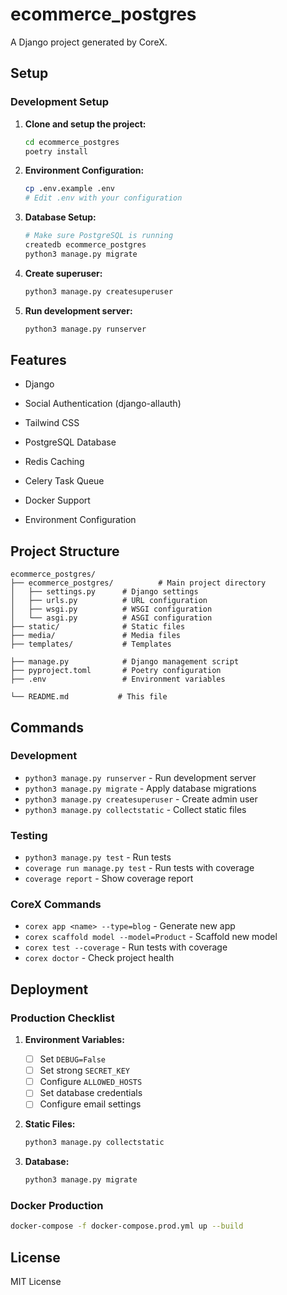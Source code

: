# ecommerce_postgres

A Django project generated by CoreX.

## Setup

### Development Setup

1. **Clone and setup the project:**
   ```bash
   cd ecommerce_postgres
   poetry install
   ```

2. **Environment Configuration:**
   ```bash
   cp .env.example .env
   # Edit .env with your configuration
   ```

3. **Database Setup:**
   
   ```bash
   # Make sure PostgreSQL is running
   createdb ecommerce_postgres
   python3 manage.py migrate
   ```
   

4. **Create superuser:**
   ```bash
   python3 manage.py createsuperuser
   ```

5. **Run development server:**
   ```bash
   python3 manage.py runserver
   ```



## Features

- Django 


- Social Authentication (django-allauth)


- Tailwind CSS


- PostgreSQL Database

- Redis Caching
- Celery Task Queue
- Docker Support
- Environment Configuration

## Project Structure

```
ecommerce_postgres/
├── ecommerce_postgres/          # Main project directory
│   ├── settings.py      # Django settings
│   ├── urls.py          # URL configuration
│   ├── wsgi.py          # WSGI configuration
│   └── asgi.py          # ASGI configuration
├── static/              # Static files
├── media/               # Media files
├── templates/           # Templates

├── manage.py            # Django management script
├── pyproject.toml       # Poetry configuration
├── .env                 # Environment variables

└── README.md           # This file
```

## Commands

### Development
- `python3 manage.py runserver` - Run development server
- `python3 manage.py migrate` - Apply database migrations
- `python3 manage.py createsuperuser` - Create admin user
- `python3 manage.py collectstatic` - Collect static files

### Testing
- `python3 manage.py test` - Run tests
- `coverage run manage.py test` - Run tests with coverage
- `coverage report` - Show coverage report

### CoreX Commands
- `corex app <name> --type=blog` - Generate new app
- `corex scaffold model --model=Product` - Scaffold new model
- `corex test --coverage` - Run tests with coverage
- `corex doctor` - Check project health

## Deployment

### Production Checklist

1. **Environment Variables:**
   - [ ] Set `DEBUG=False`
   - [ ] Set strong `SECRET_KEY`
   - [ ] Configure `ALLOWED_HOSTS`
   - [ ] Set database credentials
   - [ ] Configure email settings

2. **Static Files:**
   ```bash
   python3 manage.py collectstatic
   ```

3. **Database:**
   ```bash
   python3 manage.py migrate
   ```

### Docker Production
```bash
docker-compose -f docker-compose.prod.yml up --build
```

## License

MIT License